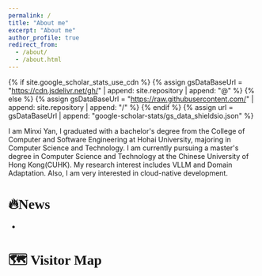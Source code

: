 ```yaml
---
permalink: /
title: "About me"
excerpt: "About me"
author_profile: true
redirect_from: 
  - /about/
  - /about.html
---
```

{% if site.google_scholar_stats_use_cdn %}
{% assign gsDataBaseUrl = "https://cdn.jsdelivr.net/gh/" | append: site.repository | append: "@" %}
{% else %}
{% assign gsDataBaseUrl = "https://raw.githubusercontent.com/" | append: site.repository | append: "/" %}
{% endif %}
{% assign url = gsDataBaseUrl | append: "google-scholar-stats/gs_data_shieldsio.json" %}

I am Minxi Yan, I graduated with a bachelor's degree from the College of Computer and Software Engineering at Hohai University, majoring in Computer Science and Technology. I am currently pursuing a master's degree in Computer Science and Technology at the Chinese University of Hong Kong(CUHK). My research interest includes VLLM and Domain Adaptation. Also, I am very interested in cloud-native development.

# <span style="font-family: 'Times New Roman';">🔥News</span>
-

# <span style="font-family: 'Times New Roman';">🗺️ Visitor Map</span>
<script type="text/javascript" src="//rf.revolvermaps.com/0/0/6.js?i=5ai0e4zmyoa&amp;m=7&amp;c=e63100&amp;cr1=ffffff&amp;f=arial&amp;l=0&amp;bv=90&amp;lx=-420&amp;ly=420&amp;hi=20&amp;he=7&amp;hc=a8ddff&amp;rs=80" async="async"></script>
